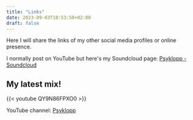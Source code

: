 ```yaml
---
title: "Links"
date: 2023-09-03T18:53:50+02:00
draft: false
---
```


Here I will share the links of my other social media profiles or online presence.

I normally post on YouTube but here's my Soundcloud page: [Psyklopp - Soundcloud](https://soundcloud.com/psyklopp)

## My latest mix!

 {{< youtube QY9N86FPXO0 >}}

YouTube channel: [Psyklopp](https://www.youtube.com/@Psyklopp)
